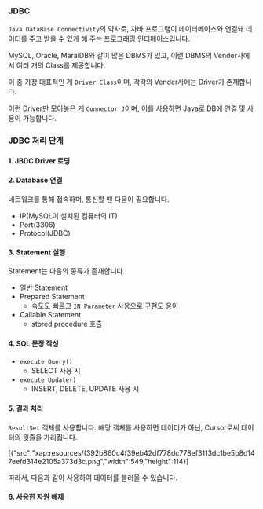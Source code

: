 ### JDBC

<code>Java DataBase Connectivity</code>의 약자로, 자바 프로그램이 데이터베이스와 연결돼 데이터를 주고 받을 수 있게 해 주는 프로그래밍 인터페이스입니다.

MySQL, Oracle, MaraiDB와 같이 많은 DBMS가 있고, 이런 DBMS의 Vender사에서 여러 개의 Class를 제공합니다.

이 중 가장 대표적인 게 <code>Driver Class</code>이며, 각각의 Vender사에는 Driver가 존재합니다.

이런 Driver만 모아놓은 게 <code>Connector J</code>이며, 이를 사용하면 Java로 DB에 연결 및 사용이 가능합니다.

### JDBC 처리 단계

#### 1. JBDC Driver 로딩

#### 2. Database 연결
네트워크를 통해 접속하며, 통신할 땐 다음이 필요합니다.
- IP(MySQL이 설치된 컴퓨터의 IT)
- Port(3306)
- Protocol(JDBC)

#### 3. Statement 실행
Statement는 다음의 종류가 존재합니다.
- 일반 Statement
- Prepared Statement
  - 속도도 빠르고 <code>IN Parameter</code> 사용으로 구현도 용이
- Callable Statement
  - stored procedure 호출

#### 4. SQL 문장 작성
- <code>execute Query()</code>
  - SELECT 사용 시 
- <code>execute Update()</code>
  - INSERT, DELETE, UPDATE 사용 시

#### 5. 결과 처리
<code>ResultSet</code> 객체를 사용합니다. 해당 객체를 사용하면 데이터가 아닌, Cursor로써 데이터의 윗줄을 가리킵니다. 

[{"src":"xap:resources/f392b860c4f39eb42df778dc778ef3113dc1be5b8d147eefd314e2105a373d3c.png","width":549,"height":114}]

따라서, 다음과 같이 사용하여 데이터를 불러올 수 있습니다.
#### 6. 사용한 자원 해제